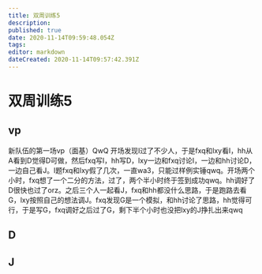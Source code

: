```yaml
---
title: 双周训练5
description: 
published: true
date: 2020-11-14T09:59:48.054Z
tags: 
editor: markdown
dateCreated: 2020-11-14T09:57:42.391Z
---
```


# 双周训练5
## vp
新队伍的第一场vp（面基）QwQ
开场发现I过了不少人，于是fxq和lxy看I，hh从A看到D觉得D可做，然后fxq写I，hh写D，lxy一边和fxq讨论I，一边和hh讨论D，一边自己看J。I题fxq和lxy假了几次，一直wa3，只能过样例实锤qwq。开场两个小时，fxq想了一个二分的方法，过了，两个半小时终于签到成功qwq。hh调好了D很快也过了orz。之后三个人一起看J，fxq和hh都没什么思路，于是跑路去看G，lxy按照自己的想法调J。fxq发现G是一个模拟，和hh讨论了思路，hh觉得可行，于是写G，fxq调好之后过了G，剩下半个小时也没把lxy的J挣扎出来qwq
## D

## J